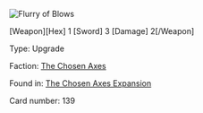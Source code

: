 
![Flurry of Blows](https://warhammerunderworlds.com/wp-content/uploads/sites/6/2018/02/139_ENG.png)

[Weapon][Hex] 1 [Sword] 3 [Damage] 2[/Weapon]

Type: Upgrade

Faction: [The Chosen Axes](/factions/the-chosen-axes.md)

Found in: [The Chosen Axes Expansion](/locations/the-chosen-axes-expansion.md)

Card number: 139
